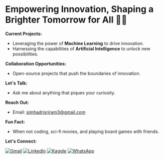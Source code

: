 # Empowering Innovation, Shaping a Brighter Tomorrow for All 🚀🌟

**Current Projects:**
* Leveraging the power of **Machine Learning** to drive innovation.
* Harnessing the capabilities of **Artificial Intelligence** to unlock new possibilities.

**Collaboration Opportunities:**
* Open-source projects that push the boundaries of innovation.

**Let's Talk:**
* Ask me about anything that piques your curiosity.

**Reach Out:**
* Email: simhadrisriram3@gmail.com

**Fun Fact:**
* When not coding, sci-fi movies, and playing board games with friends.


  
**Let's Connect:**

[![Gmail](https://i.imgur.com/your-gmail-logo.png)](mailto:simhadrisriram3@gmail.com)
[![LinkedIn](https://i.imgur.com/your-linkedin-logo.png)](https://www.linkedin.com/in/simhadrisriram)
[![Kaggle](https://i.imgur.com/your-kaggle-logo.png)](https://www.kaggle.com/sriramsimhadri)
[![WhatsApp](https://i.imgur.com/your-whatsapp-logo.png)](https://api.whatsapp.com/send?phone=9110779855)
